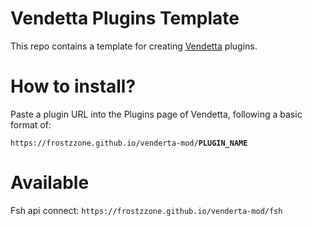 # Vendetta Plugins Template
This repo contains a template for creating [Vendetta](https://github.com/vendetta-mod/Vendetta) plugins.

# How to install?
Paste a plugin URL into the Plugins page of Vendetta, following a basic format of:

`https://frostzzone.github.io/venderta-mod/`**`PLUGIN_NAME`**

# Available

Fsh api connect: `https://frostzzone.github.io/venderta-mod/fsh`